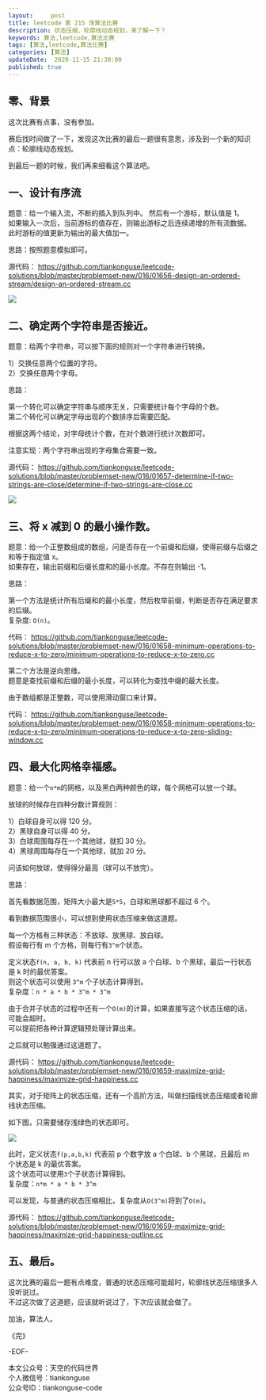 ```yaml
---   
layout:     post  
title: leetcode 第 215 场算法比赛  
description: 状态压缩、轮廓线动态规划，来了解一下？  
keywords: 算法,leetcode,算法比赛  
tags: [算法,leetcode,算法比赛]    
categories: [算法]  
updateDate:  2020-11-15 21:30:00  
published: true  
---  
```



## 零、背景  


这次比赛有点事，没有参加。  


赛后找时间做了一下，发现这次比赛的最后一题很有意思，涉及到一个新的知识点：轮廓线动态规划。  


到最后一题的时候，我们再来细看这个算法吧。  


## 一、设计有序流  


题意：给一个输入流，不断的插入到队列中。
然后有一个游标，默认值是 1。  
如果输入一次后，当前游标的值存在，则输出游标之后连续递增的所有流数据。  
此时游标的值更新为输出的最大值加一。  


思路：按照题意模拟即可。  


源代码： https://github.com/tiankonguse/leetcode-solutions/blob/master/problemset-new/016/01656-design-an-ordered-stream/design-an-ordered-stream.cc  


![](https://res2020.tiankonguse.com/images/2020/11/15/001.png)  


## 二、确定两个字符串是否接近。


题意：给两个字符串，可以按下面的规则对一个字符串进行转换。  


1）交换任意两个位置的字符。  
2）交换任意两个字母。  


思路：  


第一个转化可以确定字符串与顺序无关，只需要统计每个字母的个数。  
第二个转化可以确定字母出现的个数排序后需要匹配。  


根据这两个结论，对字母统计个数，在对个数进行统计次数即可。  


注意实现：两个字符串出现的字母集合需要一致。  


源代码： https://github.com/tiankonguse/leetcode-solutions/blob/master/problemset-new/016/01657-determine-if-two-strings-are-close/determine-if-two-strings-are-close.cc  


![](https://res2020.tiankonguse.com/images/2020/11/15/002.png)  


## 三、将 x 减到 0 的最小操作数。


题意：给一个正整数组成的数组，问是否存在一个前缀和后缀，使得前缀与后缀之和等于指定值 x。  
如果存在，输出前缀和后缀长度和的最小长度。不存在则输出 -1。  


思路：  


第一个方法是统计所有后缀和的最小长度，然后枚举前缀，判断是否存在满足要求的后缀。  
复杂度: `O(n)`。  


代码： https://github.com/tiankonguse/leetcode-solutions/blob/master/problemset-new/016/01658-minimum-operations-to-reduce-x-to-zero/minimum-operations-to-reduce-x-to-zero.cc  


第二个方法是逆向思维。  
题意是查找前缀和后缀的最小长度，可以转化为查找中缀的最大长度。  


由于数组都是正整数，可以使用滑动窗口来计算。  


代码： https://github.com/tiankonguse/leetcode-solutions/blob/master/problemset-new/016/01658-minimum-operations-to-reduce-x-to-zero/minimum-operations-to-reduce-x-to-zero-sliding-window.cc  


## 四、最大化网格幸福感。


题意：给一个`n*m`的网格，以及黑白两种颜色的球，每个网格可以放一个球。  


放球的时候存在四种分数计算规则：  


1）白球自身可以得 120 分。  
2）黑球自身可以得 40 分。  
3）白球周围每存在一个其他球，就扣 30 分。  
4）黑球周围每存在一个其他球，就加 20 分。  


问该如何放球，使得得分最高（球可以不放完）。  


思路：  


首先看数据范围，矩阵大小最大是`5*5`，白球和黑球都不超过 6 个。  


看到数据范围很小，可以想到使用状态压缩来做这道题。  


每一个方格有三种状态：不放球、放黑球、放白球。  
假设每行有 m 个方格，则每行有`3^m`个状态。  


定义状态`f(n, a, b, k)` 代表前 n 行可以放 a 个白球、b 个黑球，最后一行状态是 k 时的最优答案。  
则这个状态可以使用 `3^m` 个子状态计算得到。  
复杂度：`n * a * b * 3^m * 3^m`  


由于合并子状态的过程中还有一个`O(m)`的计算，如果直接写这个状态压缩的话，可能会超时。  
可以提前把各种计算逻辑预处理计算出来。  


之后就可以勉强通过这道题了。  


源代码： https://github.com/tiankonguse/leetcode-solutions/blob/master/problemset-new/016/01659-maximize-grid-happiness/maximize-grid-happiness.cc  


其实，对于矩阵上的状态压缩，还有一个高阶方法，叫做扫描线状态压缩或者轮廓线状态压缩。  


如下图，只需要储存浅绿色的状态即可。  


![](https://res2020.tiankonguse.com/images/2020/11/15/003.png)  


此时，定义状态`f(p,a,b,k)` 代表前 p 个数字放 a 个白球、b 个黑球，且最后 m 个状态是 k 的最优答案。  
这个状态可以使用`3`个子状态计算得到。  
复杂度：`n*m * a * b * 3^m`  


可以发现，与普通的状态压缩相比，复杂度从`O(3^m)`将到了`O(m)`。  


源代码： https://github.com/tiankonguse/leetcode-solutions/blob/master/problemset-new/016/01659-maximize-grid-happiness/maximize-grid-happiness-outline.cc  



## 五、最后。


这次比赛的最后一题有点难度，普通的状态压缩可能超时，轮廓线状态压缩很多人没听说过。  
不过这次做了这道题，应该就听说过了，下次应该就会做了。  




加油，算法人。  


《完》  


-EOF-  



本文公众号：天空的代码世界  
个人微信号：tiankonguse  
公众号ID：tiankonguse-code  
  

